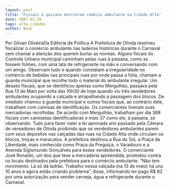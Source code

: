 ```yaml
---
layout: post
title: "Fiscais à paisana monitoram comécio ambulante na Cidade Alta"
date: 2007-02-20
tags: alta,cidades
author: None
---
```

Por Gilvan OliveiraDa Editoria de Política
A Prefeitura de Olinda resolveu fiscalizar o comércio ambulante nas ladeiras históricas durante o Carnaval sem chamar a atenção dos querem burlar as normas. 
Alguns fiscais do Controle Urbano municipal caminham pelas ruas à paisana, como se fossem foliões, com uma lata de refrigerante na mão e conversando com um amigo. Observam tudo e quando constatam a irregularidade no comércio de bebidas nas principais ruas por onde passa a folia, chamam a guarda municipal que recolhe todo o material do ambulante irregular.
Um desses fiscais, que se identificou apenas como Mergulhão, passava pela Rua 13 de Maio por volta das 10h30 de hoje quando viu três vendedores ambulantes ocupando a calçada e atrapalhando a passagem dos blocos.
De imediato chamou a guarda municipal e outros fiscais que, ao contrário dele, trabalham com camisas de identificação. Os comerciantes tiveram suas mercadorias recolhidas.
De acordo com Mergulhão, trabalham por dia 368 fiscais com camisetas identificadoras e mais 37 como ele, à paisana, só observando. Tudo para fazer valer a lei aprovada ano passado pela Câmara de vereadores de Olinda proibindo que os vendedores ambulantes parem com seus depósitos nas calçadas das ruas na Cidade Alta onde circulam os blocos, troças e maracatus.
A prefeitura destinou a Rua do Sol, a Praça da Liberdade, mais conhecida como Praça da Preguiça, o Varadouro e a Avenida Sigismundo Gonçalves para esses vendedores.
O comerciante José Ronaldo, um dos que teve a mercadoria apreendida, protestou contra os locais destinados pela prefeitura para o comércio ambulante. “Não tem movimento. Lá só dá ladrão. Trabalho nessa calçada (na&nbsp;13 de maio) há uns 10 anos e agora estão criando problema”, disse, informando ter pago R$ 82 por uma autorização para vender cerveja, água e refrigerante durante o Carnaval. 
